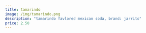 ```yaml
---
title: tamarindo
image: /img/tamarindo.png
description: "tamarindo favlored mexican soda, brand: jarrito"
price: 2.50
---
```

